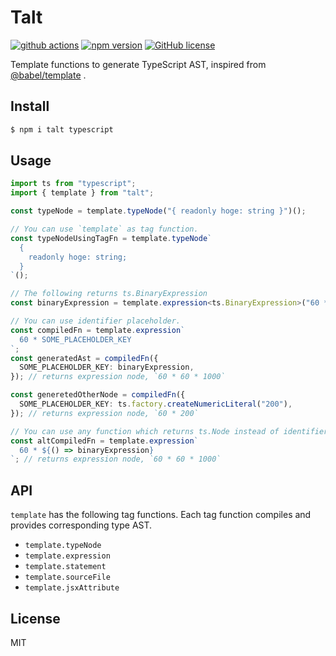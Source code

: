 # Talt

[![github actions](https://github.com/Quramy/talt/workflows/build/badge.svg)](https://github.com/Quramy/talt/actions)
[![npm version](https://badge.fury.io/js/talt.svg)](https://badge.fury.io/js/talt)
[![GitHub license](https://img.shields.io/badge/license-MIT-blue.svg)](https://raw.githubusercontent.com/Quramy/talt/main/LICENSE)

Template functions to generate TypeScript AST, inspired from [@babel/template](https://babeljs.io/docs/en/babel-template) .

## Install

```sh
$ npm i talt typescript
```

## Usage

```ts
import ts from "typescript";
import { template } from "talt";

const typeNode = template.typeNode("{ readonly hoge: string }")();

// You can use `template` as tag function.
const typeNodeUsingTagFn = template.typeNode`
  {
    readonly hoge: string;
  }
`();

// The following returns ts.BinaryExpression
const binaryExpression = template.expression<ts.BinaryExpression>("60 * 1000")();

// You can use identifier placeholder.
const compiledFn = template.expression`
  60 * SOME_PLACEHOLDER_KEY
`;
const generatedAst = compiledFn({
  SOME_PLACEHOLDER_KEY: binaryExpression,
}); // returns expression node, `60 * 60 * 1000`

const generetedOtherNode = compiledFn({
  SOME_PLACEHOLDER_KEY: ts.factory.createNumericLiteral("200"),
}); // returns expression node, `60 * 200`

// You can use any function which returns ts.Node instead of identifier placeholder.
const altCompiledFn = template.expression`
  60 * ${() => binaryExpression}
`; // returns expression node, `60 * 60 * 1000`
```

## API

`template` has the following tag functions. Each tag function compiles and provides corresponding type AST.

- `template.typeNode`
- `template.expression`
- `template.statement`
- `template.sourceFile`
- `template.jsxAttribute`

## License

MIT
